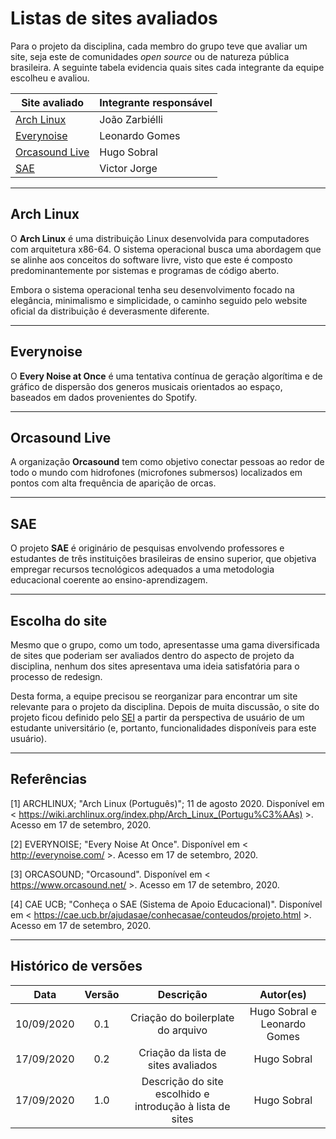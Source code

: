 # Listas de sites avaliados

Para o projeto da disciplina, cada membro do grupo teve que avaliar um site, seja este de comunidades _open source_ ou de natureza pública brasileira. A seguinte tabela evidencia quais sites cada integrante da equipe escolheu e avaliou.

| Site avaliado                                 | Integrante responsável |
| --------------------------------------------- | ---------------------- |
| [Arch Linux](https://www.archlinux.org/)      | João Zarbiélli         |
| [Everynoise](http://everynoise.com/)          | Leonardo Gomes         |
| [Orcasound Live](https://live.orcasound.net/) | Hugo Sobral            |
| [SAE](https://sae.ucb.br/sae/)                | Victor Jorge           |

---

## Arch Linux

O **Arch Linux** é uma distribuição Linux desenvolvida para computadores com arquitetura x86-64. O sistema operacional busca uma abordagem que se alinhe aos conceitos do software livre, visto que este é composto predominantemente por sistemas e programas de código aberto.

Embora o sistema operacional tenha seu desenvolvimento focado na elegância, minimalismo e simplicidade, o caminho seguido pelo website oficial da distribuição é deverasmente diferente.

---

## Everynoise

O **Every Noise at Once** é uma tentativa contínua de geração algorítima e de gráfico de dispersão dos generos musicais orientados ao espaço, baseados em dados provenientes do Spotify.

---

## Orcasound Live

A organização **Orcasound** tem como objetivo conectar pessoas ao redor de todo o mundo com hidrofones (microfones submersos) localizados em pontos com alta frequência de aparição de orcas.

---

## SAE

O projeto **SAE** é originário de pesquisas envolvendo professores e estudantes de três instituições brasileiras de ensino superior, que objetiva empregar recursos tecnológicos adequados a uma metodologia educacional coerente ao ensino-aprendizagem.

---

## Escolha do site

Mesmo que o grupo, como um todo, apresentasse uma gama diversificada de sites que poderiam ser avaliados dentro do aspecto de projeto da disciplina, nenhum dos sites apresentava uma ideia satisfatória para o processo de redesign.

Desta forma, a equipe precisou se reorganizar para encontrar um site relevante para o projeto da disciplina. Depois de muita discussão, o site do projeto ficou definido pelo [SEI](https://sei.df.gov.br/sip/login.php?sigla_orgao_sistema=GDF&sigla_sistema=SEI) a partir da perspectiva de usuário de um estudante universitário (e, portanto, funcionalidades disponíveis para este usuário).

---

## Referências

[1] ARCHLINUX; "Arch Linux (Português)"; 11 de agosto 2020. Disponível em < https://wiki.archlinux.org/index.php/Arch_Linux_(Portugu%C3%AAs) >. Acesso em 17 de setembro, 2020.

[2] EVERYNOISE; "Every Noise At Once". Disponível em < http://everynoise.com/ >. Acesso em 17 de setembro, 2020.

[3] ORCASOUND; "Orcasound". Disponível em < https://www.orcasound.net/ >. Acesso em 17 de setembro, 2020.

[4] CAE UCB; "Conheça o SAE (Sistema de Apoio Educacional)". Disponível em < https://cae.ucb.br/ajudasae/conhecasae/conteudos/projeto.html >. Acesso em 17 de setembro, 2020.

---

## Histórico de versões

|    Data    | Versão |                         Descrição                         |          Autor(es)           |
| :--------: | :----: | :-------------------------------------------------------: | :--------------------------: |
| 10/09/2020 |  0.1   |             Criação do boilerplate do arquivo             | Hugo Sobral e Leonardo Gomes |
| 17/09/2020 |  0.2   |            Criação da lista de sites avaliados            |         Hugo Sobral          |
| 17/09/2020 |  1.0   | Descrição do site escolhido e introdução à lista de sites |         Hugo Sobral          |
